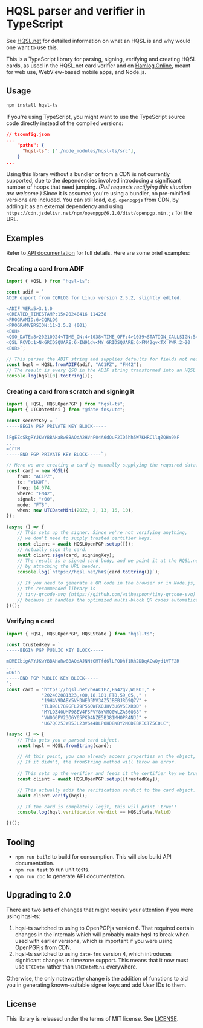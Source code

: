 # HQSL parser and verifier in TypeScript

See [HQSL.net](https://hqsl.net/) for detailed information on what an HQSL is and why would one want to use this.

This is a TypeScript library for parsing, signing, verifying and creating HQSL cards, as used in the HQSL.net card verifier and on [Hamlog.Online](https://hamlog.online/), meant for web use, WebView-based mobile apps, and Node.js.

## Usage

```bash
npm install hqsl-ts
```

If you're using TypeScript, you might want to use the TypeScript source code directly instead of the compiled versions:

```json
// tsconfig.json
...
    "paths": {
      "hqsl-ts": ["./node_modules/hqsl-ts/src"],
    }
...
```

Using this library without a bundler or from a CDN is not currently supported, due to the dependencies involved introducing a significant number of hoops that need jumping. *(Pull requests rectifying this situation are welcome.)* Since it is assumed you're using a bundler, no pre-minified versions are included. You can still load, e.g. `openpgpjs` from CDN, by adding it as an external dependency and using `https://cdn.jsdelivr.net/npm/openpgp@6.1.0/dist/openpgp.min.js` for the URL.

## Examples

Refer to [API documentation](https://hamlog-online.github.io/hqsl-ts/) for full details. Here are some brief examples:

### Creating a card from ADIF

```typescript
import { HQSL } from "hqsl-ts";

const adif = `
ADIF export from CQRLOG for Linux version 2.5.2, slightly edited.

<ADIF_VER:5>3.1.0
<CREATED_TIMESTAMP:15>20240416 114238
<PROGRAMID:6>CQRLOG
<PROGRAMVERSION:11>2.5.2 (001)
<EOH>
<QSO_DATE:8>20210924<TIME_ON:4>1038<TIME_OFF:4>1039<STATION_CALLSIGN:5>AC1PZ<CALL:6>EA2ESN<MODE:3>FT8<FREQ:7>28.0759<BAND:3>10M<RST_SENT:3>-06<RST_RCVD:3>-13<QSL_SENT:1>N
<QSL_RCVD:1>N<GRIDSQUARE:6>IN91dv<MY_GRIDSQUARE:6>FN42gv<TX_PWR:2>20
<EOR>`; 

// This parses the ADIF string and supplies defaults for fields not necessarily included.
const hqsl = HQSL.fromADIF(adif, "AC1PZ", "FN42");
// The result is every QSO in the ADIF string transformed into an HQSL object:
console.log(hqsl[0].toString());

```

### Creating a card from scratch and signing it

```typescript
import { HQSL, HQSLOpenPGP } from "hqsl-ts";
import { UTCDateMini } from "@date-fns/utc";

const secretKey = `
-----BEGIN PGP PRIVATE KEY BLOCK-----

lFgEZcSkgRYJKwYBBAHaRw8BAQdA2HVnF04A6dQuF2ID5hh5W7KHRCllqZQHn9kF
...
=crTM
-----END PGP PRIVATE KEY BLOCK-----`;

// Here we are creating a card by manually supplying the required data.
const card = new HQSL({
    from: "AC1PZ",
    to: "W1KOT",
    freq: 14.074,
    where: "FN42",
    signal: "+00",
    mode: "FT8",
    when: new UTCDateMini(2022, 2, 13, 16, 10),
});

(async () => {
    // This sets up the signer. Since we're not verifying anything,
    // we don't need to supply trusted certifier keys.
    const client = await HQSLOpenPGP.setup([]);
    // Actually sign the card.
    await client.sign(card, signingKey);
    // The result is a signed card body, and we point it at the HQSL.net verifier
    // by attaching the URL header.
    console.log(`https://hqsl.net/h#${card.toString()}`);

    // If you need to generate a QR code in the browser or in Node.js,
    // the recommended library is
    // tiny-qrcode-svg (https://github.com/withaspoon/tiny-qrcode-svg)
    // because it handles the optimized multi-block QR codes automatically.
})();

```

### Verifying a card

```typescript
import { HQSL, HQSLOpenPGP, HQSLState } from "hqsl-ts";

const trustedKey = `
-----BEGIN PGP PUBLIC KEY BLOCK-----

mDMEZbigARYJKwYBBAHaRw8BAQdAJNNtGMTfd6lLFQDhf1Rh2DDqACwQyd1VTF2R
...
=D6ih
-----END PGP PUBLIC KEY BLOCK-----
`;
const card = "https://hqsl.net/h#AC1PZ,FN42gv,W1KOT," +
             "202402081323,+00,18.101,FT8,59_05,," + 
             "19H4V9DABY5VH3WE05MV34Z5JBEBJRD9Q7V" + 
             "TLB98L789GFL79P56QWFX0JHV3U6VSEXROD" + 
             "MYLOZ40UM798EV4FSPVY8YVMQ0WLZA66Q38" + 
             "VW0G6PV23O6Y65PK94NZE5B381MHOPR4NJJ" +
             "U67QC25JW85JL23V644BLP0HD8KBY2MODEBRICTZ5C0LC";

(async () => {
    // This gets you a parsed card object.
    const hqsl = HQSL.fromString(card);

    // At this point, you can already access properties on the object, if it got parsed correctly.
    // If it didn't, the fromString method will throw an error.
    
    // This sets up the verifier and feeds it the certifier key we trust.
    const client = await HQSLOpenPGP.setup([trustedKey]);

    // This actually adds the verification verdict to the card object.
    await client.verify(hqsl);

    // If the card is completely legit, this will print 'true'!
    console.log(hqsl.verification.verdict == HQSLState.Valid)

})();
```

## Tooling

+ `npm run build` to build for consumption. This will also build API documentation.
+ `npm run test` to run unit tests.
+ `npm run doc` to generate API documentation.

## Upgrading to 2.0

There are two sets of changes that might require your attention if you were using hqsl-ts:

1. hqsl-ts switched to using to OpenPGPjs version 6. That required certain changes in the internals which will probably make hqsl-ts break when used with earlier versions, which is important if you were using OpenPGPjs from CDN.
2. hqsl-ts switched to using `date-fns` version 4, which introduces significant changes in timezone support. This means that it now must use `UTCDate` rather than `UTCDateMini` everywhere.

Otherwise, the only noteworthy change is the addition of functions to aid you in generating known-suitable signer keys and add User IDs to them.

## License

This library is released under the terms of MIT license. See [LICENSE](LICENSE).
